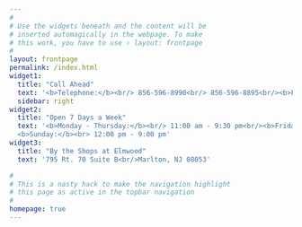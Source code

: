```yaml
---
#
# Use the widgets beneath and the content will be
# inserted automagically in the webpage. To make
# this work, you have to use › layout: frontpage
#
layout: frontpage
permalink: /index.html
widget1:
  title: "Call Ahead"
  text: '<b>Telephone:</b><br/> 856-596-8990<br/> 856-596-8895<br/><b>Fax:</b><br/> 856-596-8944'
  sidebar: right
widget2:
  title: "Open 7 Days a Week"
  text: '<b>Monday - Thursday:</b><br/> 11:00 am - 9:30 pm<br/><b>Friday & Saturday:</b><br> 11:00 am - 10:30 pm<br/>
  <b>Sunday:</b><br> 12:00 pm - 9:00 pm'
widget3:
  title: "By the Shops at Elmwood"
  text: '795 Rt. 70 Suite B<br/>Marlton, NJ 08053'

#
# This is a nasty hack to make the navigation highlight
# this page as active in the topbar navigation
#
homepage: true
---
```

